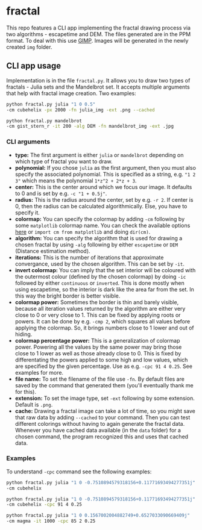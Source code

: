 # fractal
This repo features a CLI app implementing the fractal drawing process via two algorithms - escapetime and DEM. The files generated are in the PPM format. To deal with this use [GIMP](https://www.gimp.org/). Images will be generated in the newly created `img` folder.

## CLI app usage
Implementation is in the file `fractal.py`. It allows you to draw two types of fractals - Julia sets and the Mandelbrot set. 
It accepts multiple arguments that help with fractal image creation. Two examples:

```bash
python fractal.py julia "1 0 0.5" 
-cm cubehelix -px 2000 -fn julia_img -ext .png --cached
```
```bash
python fractal.py mandelbrot 
-cm gist_stern_r -it 200 -alg DEM -fn mandelbrot_img -ext .jpg
```

### CLI arguments

- **type:** The first argument is either `julia` or `mandelbrot` depending on which type of fractal you want to draw.
- **polynomial:** If you chose `julia` as the first argument, then you must also specify the associated polynomial. This is specified as a string, e.g. `"1 2 3"` which means the polynomial `1*z^2 + 2*z + 3`.
- **center:** This is the center around which we focus our image. It defaults to 0 and is set by e.g. `-c "1 + 0.5j"`.
- **radius:** This is the radius around the center, set by e.g. `-r 2`. If center is 0, then the radius can be calculated algorithmically. Else, you have to specify it.
- **colormap:** You can specify the colormap by adding `-cm` following by some `matplotlib` colormap name. You can check the available options [here](https://matplotlib.org/stable/tutorials/colors/colormaps.html) or `import cm from matplotlib` and doing `dir(cm)`.
- **algorithm:** You can specify the algorithm that is used for drawing a chosen fractal by using `-alg` following by either `escapetime` or `DEM` (Distance estimation method). 
- **iterations:** This is the number of iterations that approximate convergance, used by the chosen algorithm. This can be set by `-it`.
- **invert colormap:** You can imply that the set interior will be coloured with the outermost colour (defined by the chosen colormap) by doing `-ic` followed by either `continuous` or `inverted`. This is done mostly when using escapetime, so the interior is dark like the area far from the set. In this way the bright border is better visible.
- **colormap power:** Sometimes the border is thin and barely visible, because all iteration values returned by the algorithm are either very close to 0 or very close to 1. This can be fixed by applying roots or powers. It can be done by e.g. `-cmp 2`, which  squares all values before applying the colormap. So, it brings numbers close to 1 lower and out of hiding.
- **colormap percentage power:** This is a generalization of colormap power. Powering all the values by the same power may bring those close to 1 lower as well as those already close to 0. This is fixed by differentating the powers applied to some high and low values, which are specified by the given percentage. Use as e.g. `-cpc 91 4 0.25`. See examples for more.
- **file name:** To set the filename of the file use `-fn`. By default files are saved by the command that generated them (you'll eventually thank me for this).
- **extension:** To set the image type, set `-ext` following by some extension. Default is `.png`.
- **cache:** Drawing a fractal image can take a lot of time, so you might save that raw data by adding `--cached` to your command. Then you can test different colorings without having to again generate the fractal data. Whenever you have cached data available (in the `data` folder) for a chosen command, the program recognized this and uses that cached data.


### Examples

To understand `-cpc` command see the following examples:
```bash
python fractal.py julia "1 0 -0.7510894579318156+0.11771693494277351j" 
-cm cubehelix
```
```bash
python fractal.py julia "1 0 -0.7510894579318156+0.11771693494277351j" 
-cm cubehelix -cpc 91 4 0.25
```
```bash
python fractal.py julia "1 0 0.1567002004882749+0.6527033090669409j" 
-cm magma -it 1000 -cpc 85 2 0.25
```